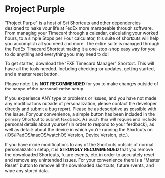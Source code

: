 # Project Purple

"Project Purple" is a host of Siri Shortcuts and other dependencies designed to make your life at FedEx more manageable through software. From managing your Timecard through a calendar, calculating your worked hours, to a simple Stops per Hour calculator, this suite of shortcuts will help you accomplish all you need and more. The entire suite is managed through the FedEx Timecard Shortcut making it a one-stop-shop easy way for you to do anything and everything you may need to do!

To get started, download the “FXE Timecard Manager” Shortcut. This will have all the tools needed. Including checking for updates, getting started, and a master reset button.

Please note: It is **NOT RECOMMENDED** for you to make changes outside of the scope of the personalization setup. 

If you experience ANY type of problems or issues, and you have not made any modifications outside of personalization, please contact the developer directly and submit a bug report. Please be as descriptive as possible with the issue. For your convenience, a simple button has been included in the primary Shortcut to submit feedback. As such, this will require and include personal details about yourself (in order to respond to your feedback), as well as details about the device in which you’re running the Shortcuts on (iOS/iPadOS/macOS/watchOS Version, Device Version, etc.). 

If you have made modifications to any of the Shortcuts outside of normal personalization setup, it is **STRONGLY RECOMMENDED** that you remove the downloaded Shortcuts, future events, etc. in order to accurately reset and remove any unintended issues. For your convenience there is a “Master Reset” button to remove all the downloaded shortcuts, future events, and wipe any stored data.